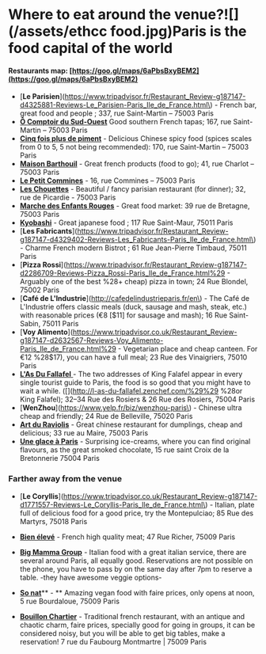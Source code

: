 # Where to eat around the venue?![](/assets/ethcc food.jpg)Paris is the food capital of the world

#### Restaurants map: [https://goo.gl/maps/6aPbsBxyBEM2](https://goo.gl/maps/6aPbsBxyBEM2)

* [**Le Parisien**](https://www.tripadvisor.fr/Restaurant_Review-g187147-d4325881-Reviews-Le_Parisien-Paris_Ile_de_France.html\) - French bar, great food and people ; 337, rue Saint-Martin – 75003 Paris
* [**Ô Comptoir du Sud-Ouest**](http://o-comptoir-du-sud-ouest.lafourchette.rest/en_GB/) Good southern French tapas; 167, rue Saint-Martin – 75003 Paris
* [**Cinq fois plus de piment**](https://www.google.fr/maps/place/Cinq+Fois+Plus/@48.8623127,2.3521941,15z/data=!4m2!3m1!1s0x0:0x9d369da462d5e13b?sa=X&ved=0ahUKEwiSgqb2rMbZAhVSK1AKHeDID4EQ_BIIwQEwCg) - Delicious Chinese spicy food \(spices scales from 0 to 5, 5 not being recommended\): 170, rue Saint-Martin – 75003 Paris
* [**Maison Barthouil**](https://www.google.fr/maps/place/BARTHOUIL/@48.863105,2.3626204,15z/data=!4m2!3m1!1s0x0:0xab2e58e706e0c54b?sa=X&ved=0ahUKEwjDn_CLrcbZAhVCJlAKHVEsCgUQ_BIIjgEwCg) - Great french products \(food to go\); 41, rue Charlot – 75003 Paris
* [**Le Petit Commines**](http://po.st/CKwNpu) - 16, rue Commines – 75003 Paris
* [**Les Chouettes**](http://www.restaurant-les-chouettes-paris.fr/) - Beautiful / fancy parisian restaurant \(for dinner\); 32, rue de Picardie - 75003 Paris
* [**Marche des Enfants Rouges**](https://www.tripadvisor.fr/Attraction_Review-g187147-d2355662-Reviews-Marche_des_Enfants_Rouges-Paris_Ile_de_France.html) - Great food market: 39 rue de Bretagne, 75003 Paris
* [**Kyobashi**](https://www.tripadvisor.fr/Restaurant_Review-g187147-d2717154-Reviews-Kyobashi-Paris_Ile_de_France.html) - Great japanese food ; 117 Rue Saint-Maur, 75011 Paris
* [**Les Fabricants**](https://www.tripadvisor.fr/Restaurant_Review-g187147-d4329402-Reviews-Les_Fabricants-Paris_Ile_de_France.html\) - Charme French modern Bistrot ; 61 Rue Jean-Pierre Timbaud, 75011 Paris
* [**Pizza Rossi**](https://www.tripadvisor.fr/Restaurant_Review-g187147-d2286709-Reviews-Pizza_Rossi-Paris_Ile_de_France.html%29 - Arguably one of the best %28+ cheap\) pizza in town; 24 Rue Blondel, 75002 Paris
* [**Café de L'Industrie**](http://cafedelindustrieparis.fr/en\) - The Café de L'Industrie offers classic meals \(duck, sausage and mash, steak, etc.\) with reasonable prices \(€8 \[$11\] for sausage and mash\); 16 Rue Saint-Sabin, 75011 Paris
* [**Voy Alimento**](https://www.tripadvisor.co.uk/Restaurant_Review-g187147-d2632567-Reviews-Voy_Alimento-Paris_Ile_de_France.html%29 - Vegetarian place and cheap canteen. For €12 %28$17\), you can have a full meal; 23 Rue des Vinaigriers, 75010 Paris
* [**L'As Du Fallafel** ](http://l-as-du-fallafel.zenchef.com/)- The two addresses of King Falafel appear in every single tourist guide to Paris, the food is so good that you might have to wait a while. \([\](http://l-as-du-fallafel.zenchef.com/%29%29 %28or King Falafel\); 32–34 Rue des Rosiers & 26 Rue des Rosiers, 75004 Paris
* [**WenZhou**](https://www.yelp.fr/biz/wenzhou-paris\) - Chinese ultra cheap and friendly; 24 Rue de Belleville, 75020 Paris
* [**Art du Raviolis**](https://www.yelp.fr/biz/l-art-du-ravioli-paris) - Great chinese restaurant for dumplings, cheap and delicious; 33 rue au Maire, 75003 Paris
* [**Une glace à Paris**](http://uneglaceaparis.fr/web/) - Surprising ice-creams, where you can find original flavours, as the great smoked chocolate, 15 rue saint Croix de la Bretonnerie 75004 Paris

### Farther away from the venue

* [**Le Coryllis**](https://www.tripadvisor.co.uk/Restaurant_Review-g187147-d1771557-Reviews-Le_Coryllis-Paris_Ile_de_France.html\) - Italian, plate full of delicious food for a good price, try the Montepulciao; 85 Rue des Martyrs, 75018 Paris
* [**Bien élevé**](https://www.facebook.com/bieneleve/) - French high quality meat; 47 Rue Richer, 75009 Paris
* [**Big Mamma Group**](https://www.bigmammagroup.com/fr/accueil) - Italian food with a great italian service, there are several around Paris, all equally good. Reservations are not possible on the phone,  you have to pass by on the same day after 7pm to reserve a table. -they have awesome veggie options-

* [**So nat**](https://www.yelp.fr/biz/so-nat-paris)** - ** Amazing vegan food with faire prices, only opens at noon, 5 rue Bourdaloue, 75009 Paris

* [**Bouillon Chartier**](http://www.bouillon-chartier.com/en/gallery) - Traditional french restaurant, with an antique and chaotic charm, faire prices, specially good for going in groups, it can be considered noisy, but you will be able to get big tables, make a reservation! 7 rue du Faubourg Montmartre \| 75009 Paris



